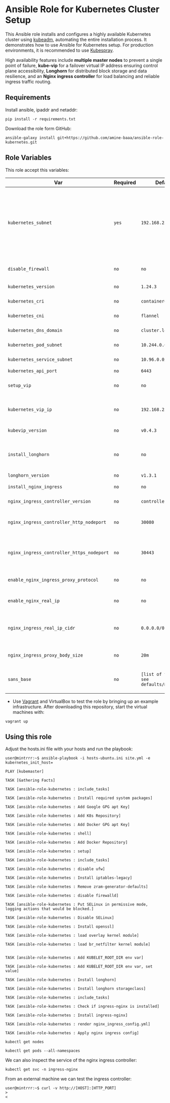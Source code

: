 
# Ansible Role for Kubernetes Cluster Setup

This Ansible role installs and configures a highly available Kubernetes cluster using [kubeadm](https://kubernetes.io/docs/reference/setup-tools/kubeadm), automating the entire installation process. It demonstrates how to use Ansible for Kubernetes setup. For production environments, it is recommended to use [Kubespray](https://kubespray.io).

High availability features include **multiple master nodes** to prevent a single point of failure, **kube-vip** for a failover virtual IP address ensuring control plane accessibility, **Longhorn** for distributed block storage and data resilience, and an **Nginx ingress controller** for load balancing and reliable ingress traffic routing.

## Requirements

Install ansible, ipaddr and netaddr:

```
pip install -r requirements.txt
```

Download the role form GitHub:

```
ansible-galaxy install git+https://github.com/amine-baaa/ansible-role-kubernetes.git
```

## Role Variables

This role accept this variables:

| Var   | Required |  Default | Desc |
| ------- | ------- | ----------- |  ----------- |
| `kubernetes_subnet`       | `yes`       |  `192.168.25.0/24` | Subnet where Kubernetess will be deployed. If the VM or bare metal server has more than one interface, Ansible will filter the interface used by Kubernetes based on the interface subnet |
| `disable_firewall`       | `no`       | `no`       | If set to yes Ansible will disable the firewall.   |
| `kubernetes_version`       | `no`       | `1.24.3`       | Kubernetes version to install  |
| `kubernetes_cri`       | `no`       | `containerd`       | Kubernetes [CRI](https://kubernetes.io/docs/concepts/architecture/cri/) to install.   |
| `kubernetes_cni`       | `no`       | `flannel`       | Kubernetes [CNI](https://github.com/containernetworking/cni) to install.  |
| `kubernetes_dns_domain`       | `no`       | `cluster.local`       | Kubernetes default DNS domain  |
| `kubernetes_pod_subnet`       | `no`       | `10.244.0.0/16`       | Kubernetes pod subnet  |
| `kubernetes_service_subnet`       | `no`       | `10.96.0.0/12`       | Kubernetes service subnet  |
| `kubernetes_api_port`       | `no`       | `6443`       | kubeapi listen port  |
| `setup_vip`       | `no`       | `no`       | Setup kubernetes VIP addres using [kube-vip](https://kube-vip.io/)   |
| `kubernetes_vip_ip`       | `no`       | `192.168.25.225`       | **Required** if setup_vip is set to *yes*. Vip ip address for the control plane  |
| `kubevip_version`       | `no`       | `v0.4.3`       | kube-vip container version  |
| `install_longhorn`       | `no`       | `no`       | Install [Longhorn](#longhorn), Cloud native distributed block storage for Kubernetes.  |
| `longhorn_version`       | `no`       | `v1.3.1`       | Longhorn release.  |
| `install_nginx_ingress`       | `no`       | `no`       | Install [nginx ingress controller](#nginx-ingress-controller)  |
| `nginx_ingress_controller_version`       | `no`       | `controller-v1.3.0`       | nginx ingress controller version  |
| `nginx_ingress_controller_http_nodeport`       | `no`       | `30080`       | NodePort used by nginx ingress controller for the incoming http traffic  |
| `nginx_ingress_controller_https_nodeport`       | `no`       | `30443`       |  NodePort used by nginx ingress controller for the incoming https traffic  |
| `enable_nginx_ingress_proxy_protocol`       | `no`       | `no`       | Enable  nginx ingress controller proxy protocol mode |
| `enable_nginx_real_ip`       | `no`       | `no`       | Enable nginx ingress controller real-ip module |
| `nginx_ingress_real_ip_cidr`       | `no`       | `0.0.0.0/0`       | **Required** if enable_nginx_real_ip is set to *yes* Trusted subnet to use with the real-ip module  |
| `nginx_ingress_proxy_body_size`       | `no`       | `20m`       | nginx ingress controller max proxy body size  |
| `sans_base`       | `no`       | `[list of values, see defaults/main.yml]`       | list of ip addresses or FQDN uset to sign the kube-api certificate  |












- Use [Vagrant](https://www.vagrantup.com) and VirtualBox to test the role by bringing up an example infrastructure. After downloading this repository, start the virtual machines with:

```
vagrant up
```


## Using this role

Adjust the hosts.ini file with your hosts and run the playbook:

```
user@mintrrr:~$ ansible-playbook -i hosts-ubuntu.ini site.yml -e kubernetes_init_host= 

PLAY [kubemaster]  

TASK [Gathering Facts]

TASK [ansible-role-kubernetes : include_tasks]  

TASK [ansible-role-kubernetes : Install required system packages]

TASK [ansible-role-kubernetes : Add Google GPG apt Key]  

TASK [ansible-role-kubernetes : Add K8s Repository]

TASK [ansible-role-kubernetes : Add Docker GPG apt Key]  

TASK [ansible-role-kubernetes : shell]

TASK [ansible-role-kubernetes : Add Docker Repository]

TASK [ansible-role-kubernetes : setup]

TASK [ansible-role-kubernetes : include_tasks]  

TASK [ansible-role-kubernetes : disable ufw]

TASK [ansible-role-kubernetes : Install iptables-legacy]   

TASK [ansible-role-kubernetes : Remove zram-generator-defaults]  

TASK [ansible-role-kubernetes : disable firewalld]

TASK [ansible-role-kubernetes : Put SELinux in permissive mode, logging actions that would be blocked.] 

TASK [ansible-role-kubernetes : Disable SELinux]   

TASK [ansible-role-kubernetes : Install openssl]   

TASK [ansible-role-kubernetes : load overlay kernel module]   

TASK [ansible-role-kubernetes : load br_netfilter kernel module]       


TASK [ansible-role-kubernetes : Add KUBELET_ROOT_DIR env var]

TASK [ansible-role-kubernetes : Add KUBELET_ROOT_DIR env var, set value]

TASK [ansible-role-kubernetes : Install longhorn]

TASK [ansible-role-kubernetes : Install longhorn storageclass]

TASK [ansible-role-kubernetes : include_tasks]  

TASK [ansible-role-kubernetes : Check if ingress-nginx is installed]      

TASK [ansible-role-kubernetes : Install ingress-nginx]

TASK [ansible-role-kubernetes : render nginx_ingress_config.yml]       

TASK [ansible-role-kubernetes : Apply nginx ingress config]   

```


```
kubectl get nodes  
```


```
kubectl get pods --all-namespaces
```


We can also inspect the service of the nginx ingress controller:

```
kubectl get svc -n ingress-nginx
```

From an external machine we can test the ingress controller:

```
user@mintrrr:~$ curl -v http://[HOST]:[HTTP_PORT]
> 
< 
```